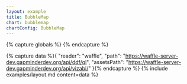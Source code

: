 ```yaml
---
layout: example
title: BubbleMap
chart: bubblemap
chartConfig: BubbleMap
---
```


{% capture globals %}
{% endcapture %}

{% capture data %}{
  "reader": "waffle",
  "path": "https://waffle-server-dev.gapminderdev.org/api/ddf/ql",
  "assetsPath": "https://waffle-server-dev.gapminderdev.org/api/vizabi/"
}{% endcapture %}
{% include examples/layout.md content=data %}